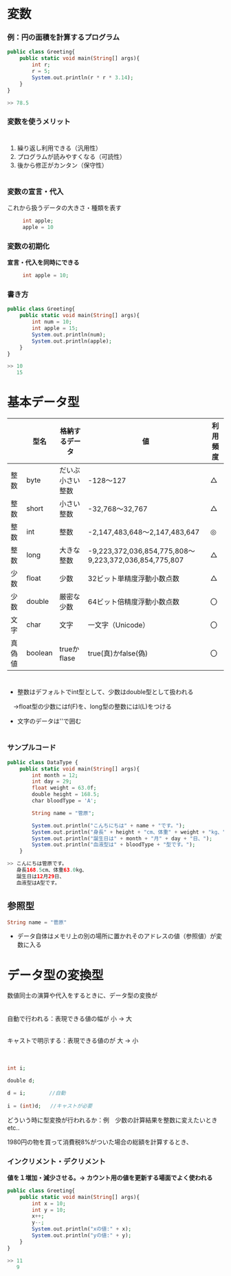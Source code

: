 # 変数

### 例：円の面積を計算するプログラム
```php
public class Greeting{
    public static void main(String[] args){
        int r;
        r = 5;
        System.out.println(r * r * 3.14);
    }
}

>> 78.5
```

### 変数を使うメリット
# 
1. 繰り返し利用できる（汎用性）
2. プログラムが読みやすくなる（可読性）
3. 後から修正がカンタン（保守性）
# 



### 変数の宣言・代入

これから扱うデータの大きさ・種類を表す
```php
     int apple;
     apple = 10
```

### 変数の初期化

**宣言・代入を同時にできる**
```php
     int apple = 10;
```
### 書き方
```php
public class Greeting{
    public static void main(String[] args){
        int num = 10;
        int apple = 15;
        System.out.println(num);
        System.out.println(apple);
    }
}

>> 10
   15
```
# 基本データ型
||型名|格納するデータ|値|利用頻度|
| ---- | ---- | ---- | ---- | ---- |
|整数|byte|だいぶ小さい整数|-128～127|△|
|整数|short|小さい整数| -32,768～32,767|△|
|整数|int|整数|-2,147,483,648～2,147,483,647|◎|
|整数|long|大きな整数|-9,223,372,036,854,775,808～9,223,372,036,854,775,807|△|
|少数|float|少数|32ビット単精度浮動小数点数|△|
|少数|double|厳密な少数|64ビット倍精度浮動小数点数|〇|
|文字|char|文字|一文字（Unicode）|〇|
|真偽値|boolean|trueかflase|true(真)かfalse(偽)|〇|
# 
- 整数はデフォルトでint型として、少数はdouble型として扱われる

　→float型の少数にはf(F)を、long型の整数にはl(L)をつける
 
- 文字のデータは''で囲む
# 
### サンプルコード
```php
public class DataType {
    public static void main(String[] args){
        int month = 12;
        int day = 29;
        float weight = 63.0f;
        double height = 168.5;
        char bloodType = 'A';

        String name = "管原";

        System.out.println("こんちにちは" + name + "です。");
        System.out.println("身長" + height + "cm、体重" + weight + "kg、");
        System.out.println("誕生日は" + month + "月" + day + "日、");
        System.out.println("血液型は" + bloodType + "型です。");
    }

>> こんにちは管原です。
   身長168.5cm、体重63.0kg、
   誕生日は12月29日、
   血液型はA型です。
```

## 参照型
```php
String name = "菅原"
```
- データ自体はメモリ上の別の場所に置かれそのアドレスの値（参照値）が変数に入る




# データ型の変換型

数値同士の演算や代入をするときに、データ型の変換が<br>　　

自動で行われる：表現できる値の幅が 小 → 大<br><br>

キャストで明示する：表現できる値のが 大 → 小<br><br><br>


```php
int i;

double d;

d = i;　　　　 //自動
       
i = (int)d;   //キャストが必要

```





どういう時に型変換が行われるか：例　少数の計算結果を整数に変えたいときetc..

1980円の物を買って消費税8%がついた場合の総額を計算するとき、

### インクリメント・デクリメント

**値を１増加・減少させる。→ カウント用の値を更新する場面でよく使われる**
```php
public class Greeting{
    public static void main(String[] args){
        int x = 10;
        int y = 10;
        x++;
        y--;
        System.out.println("xの値:" + x);
        System.out.println("yの値:" + y);
    }
}

>> 11
   9
```


